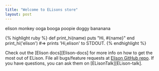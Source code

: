 ```yaml
---
title: "Welcome to ELisons store"
layout: post
---
```

elison monkey ooga booga poopie doggy bananana

{% highlight ruby %}
def print_hi(name)
  puts "Hi, #{name}"
end
print_hi('elison')
#=> prints 'Hi,elison' to STDOUT.
{% endhighlight %}

Check out the [Elison docs][Elison-docs] for more info on how to get the most out of ELison. File all bugs/feature requests at [Elison GitHub repo][ELison-gh]. If you have questions, you can ask them on [ELisonTalk][ELison-talk].

[ELisonl-docs]: http://ELison.com/docs/home
[ELison-gh]:   https://github.com/ELison/ELison
[ELisosn-talk]: https://talk.ELison.com/
